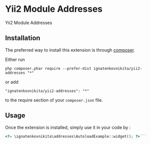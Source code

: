Yii2 Module Addresses 
======================
Yii2 Module Addresses 

Installation
------------

The preferred way to install this extension is through [composer](http://getcomposer.org/download/).

Either run

```
php composer.phar require --prefer-dist ignatenkovnikita/yii2-addresses "*"
```

or add

```
"ignatenkovnikita/yii2-addresses": "*"
```

to the require section of your `composer.json` file.


Usage
-----

Once the extension is installed, simply use it in your code by  :

```php
<?= \ignatenkovnikita\addresses\AutoloadExample::widget(); ?>```